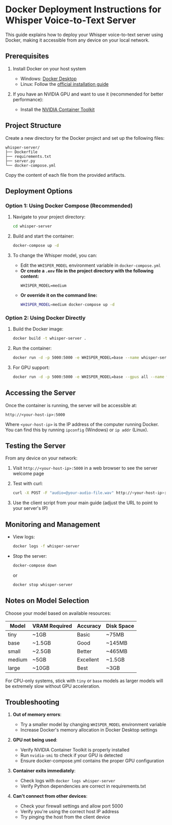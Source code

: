 # Docker Deployment Instructions for Whisper Voice-to-Text Server

This guide explains how to deploy your Whisper voice-to-text server using Docker, making it accessible from any device on your local network.

## Prerequisites

1. Install Docker on your host system
   - Windows: [Docker Desktop](https://www.docker.com/products/docker-desktop)
   - Linux: Follow the [official installation guide](https://docs.docker.com/engine/install/)

2. If you have an NVIDIA GPU and want to use it (recommended for better performance):
   - Install the [NVIDIA Container Toolkit](https://docs.nvidia.com/datacenter/cloud-native/container-toolkit/install-guide.html)

## Project Structure

Create a new directory for the Docker project and set up the following files:

```
whisper-server/
├── Dockerfile
├── requirements.txt
├── server.py
└── docker-compose.yml
```

Copy the content of each file from the provided artifacts.

## Deployment Options

### Option 1: Using Docker Compose (Recommended)

1. Navigate to your project directory:
   ```bash
   cd whisper-server
   ```

2. Build and start the container:
   ```bash
   docker-compose up -d
   ```

3. To change the Whisper model, you can:
   - Edit the `WHISPER_MODEL` environment variable in `docker-compose.yml`
   - **Or create a `.env` file in the project directory with the following content:**
     ```
     WHISPER_MODEL=medium
     ```
   - **Or override it on the command line:**
     ```bash
     WHISPER_MODEL=medium docker-compose up -d
     ```

### Option 2: Using Docker Directly

1. Build the Docker image:
   ```bash
   docker build -t whisper-server .
   ```

2. Run the container:
   ```bash
   docker run -d -p 5000:5000 -e WHISPER_MODEL=base --name whisper-server whisper-server
   ```

3. For GPU support:
   ```bash
   docker run -d -p 5000:5000 -e WHISPER_MODEL=base --gpus all --name whisper-server whisper-server
   ```

## Accessing the Server

Once the container is running, the server will be accessible at:
```
http://<your-host-ip>:5000
```

Where `<your-host-ip>` is the IP address of the computer running Docker. You can find this by running `ipconfig` (Windows) or `ip addr` (Linux).

## Testing the Server

From any device on your network:

1. Visit `http://<your-host-ip>:5000` in a web browser to see the server welcome page

2. Test with curl:
   ```bash
   curl -X POST -F "audio=@your-audio-file.wav" http://<your-host-ip>:5000/transcribe
   ```

3. Use the client script from your main guide (adjust the URL to point to your server's IP)

## Monitoring and Management

- View logs:
  ```bash
  docker logs -f whisper-server
  ```

- Stop the server:
  ```bash
  docker-compose down
  ```
  or
  ```bash
  docker stop whisper-server
  ```

## Notes on Model Selection

Choose your model based on available resources:

| Model | VRAM Required | Accuracy | Disk Space |
|-------|--------------|----------|------------|
| tiny  | ~1GB         | Basic    | ~75MB      |
| base  | ~1.5GB       | Good     | ~145MB     |
| small | ~2.5GB       | Better   | ~465MB     |
| medium| ~5GB         | Excellent| ~1.5GB     |
| large | ~10GB        | Best     | ~3GB       |

For CPU-only systems, stick with `tiny` or `base` models as larger models will be extremely slow without GPU acceleration.

## Troubleshooting

1. **Out of memory errors**: 
   - Try a smaller model by changing `WHISPER_MODEL` environment variable
   - Increase Docker's memory allocation in Docker Desktop settings

2. **GPU not being used**:
   - Verify NVIDIA Container Toolkit is properly installed
   - Run `nvidia-smi` to check if your GPU is detected
   - Ensure docker-compose.yml contains the proper GPU configuration

3. **Container exits immediately**:
   - Check logs with `docker logs whisper-server`
   - Verify Python dependencies are correct in requirements.txt

4. **Can't connect from other devices**:
   - Check your firewall settings and allow port 5000
   - Verify you're using the correct host IP address
   - Try pinging the host from the client device
